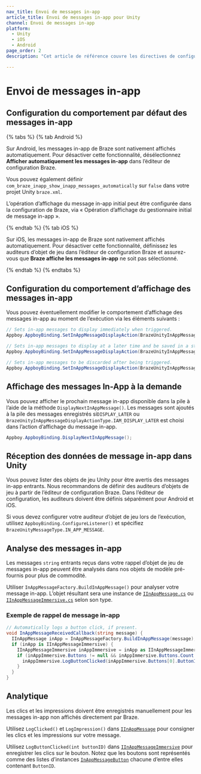 ```yaml
---
nav_title: Envoi de messages in-app
article_title: Envoi de messages in-app pour Unity
channel: Envoi de messages in-app
platform: 
  - Unity
  - iOS
  - Android
page_order: 2
description: "Cet article de référence couvre les directives de configuration de l’envoi de messages in-app pour la plateforme Unity."

---
```


# Envoi de messages in-app

## Configuration du comportement par défaut des messages in-app

{% tabs %}
{% tab Android %}

Sur Android, les messages in-app de Braze sont nativement affichés automatiquement. Pour désactiver cette fonctionnalité, désélectionnez **Afficher automatiquement les messages in-app** dans l’éditeur de configuration Braze.

Vous pouvez également définir `com_braze_inapp_show_inapp_messages_automatically` sur `false` dans votre projet Unity `braze.xml`.

L’opération d’affichage du message in-app initial peut être configurée dans la configuration de Braze, via « Opération d’affichage du gestionnaire initial de message in-app ».

{% endtab %}
{% tab iOS %}

Sur iOS, les messages in-app de Braze sont nativement affichés automatiquement. Pour désactiver cette fonctionnalité, définissez les auditeurs d’objet de jeu dans l’éditeur de configuration Braze et assurez-vous que **Braze affiche les messages in-app** ne soit pas sélectionné.

{% endtab %}
{% endtabs %}

## Configuration du comportement d’affichage des messages in-app

Vous pouvez éventuellement modifier le comportement d’affichage des messages in-app au moment de l’exécution via les éléments suivants :

```csharp
// Sets in-app messages to display immediately when triggered.
Appboy.AppboyBinding.SetInAppMessageDisplayAction(BrazeUnityInAppMessageDisplayActionType.IAM_DISPLAY_NOW);

// Sets in-app messages to display at a later time and be saved in a stack.
Appboy.AppboyBinding.SetInAppMessageDisplayAction(BrazeUnityInAppMessageDisplayActionType.IAM_DISPLAY_LATER);

// Sets in-app messages to be discarded after being triggered.
Appboy.AppboyBinding.SetInAppMessageDisplayAction(BrazeUnityInAppMessageDisplayActionType.IAM_DISCARD);
```

## Affichage des messages In-App à la demande

Vous pouvez afficher le prochain message in-app disponible dans la pile à l’aide de la méthode `DisplayNextInAppMessage()`. Les messages sont ajoutés à la pile des messages enregistrés si`DISPLAY_LATER` ou `BrazeUnityInAppMessageDisplayActionType.IAM_DISPLAY_LATER` est choisi dans l’action d’affichage du message in-app.

```csharp
Appboy.AppboyBinding.DisplayNextInAppMessage();
```

## Réception des données de message in-app dans Unity

Vous pouvez lister des objets de jeu Unity pour être avertis des messages in-app entrants. Nous recommandons de définir des auditeurs d’objets de jeu à partir de l’éditeur de configuration Braze. Dans l’éditeur de configuration, les auditeurs doivent être définis séparément pour Android et iOS.

Si vous devez configurer votre auditeur d’objet de jeu lors de l’exécution, utilisez `AppboyBinding.ConfigureListener()` et spécifiez `BrazeUnityMessageType.IN_APP_MESSAGE`.

## Analyse des messages in-app

Les messages `string` entrants reçus dans votre rappel d’objet de jeu de messages in-app peuvent être analysés dans nos objets de modèle pré-fournis pour plus de commodité.

Utiliser `InAppMessageFactory.BuildInAppMessage()` pour analyser votre message in-app. L’objet résultant sera une instance de [`IInAppMessage.cs`][13] ou [`IInAppMessageImmersive.cs`][12] selon son type.

### Exemple de rappel de message in-app

```csharp
// Automatically logs a button click, if present.
void InAppMessageReceivedCallback(string message) {
  IInAppMessage inApp = InAppMessageFactory.BuildInAppMessage(message);
  if (inApp is IInAppMessageImmersive) {
    IInAppMessageImmersive inAppImmersive = inApp as IInAppMessageImmersive;
    if (inAppImmersive.Buttons != null && inAppImmersive.Buttons.Count > 0) {
      inAppImmersive.LogButtonClicked(inAppImmersive.Buttons[0].ButtonID);
    }
  }
}
```

## Analytique

Les clics et les impressions doivent être enregistrés manuellement pour les messages in-app non affichés directement par Braze.

Utilisez `LogClicked()` et `LogImpression()` dans [`IInAppMessage`][13] pour consigner les clics et les impressions sur votre message.

Utilisez `LogButtonClicked(int buttonID)` dans [`IInAppMessageImmersive`][12] pour enregistrer les clics sur le bouton. Notez que les boutons sont représentés comme des listes d’instances [`InAppMessageButton`][8] chacune d’entre elles contenant `ButtonID`.

[8]: https://github.com/Appboy/appboy-unity-sdk/blob/master/Assets/Plugins/Appboy/Models/InAppMessage/InAppMessageButton.cs
[12]: https://github.com/Appboy/appboy-unity-sdk/blob/master/Assets/Plugins/Appboy/Models/InAppMessage/IInAppMessageImmersive.cs
[13]: https://github.com/Appboy/appboy-unity-sdk/blob/master/Assets/Plugins/Appboy/Models/InAppMessage/IInAppMessage.cs
